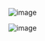 
![image](https://github.com/user-attachments/assets/ebbdd602-0cc7-4360-a254-ba66ea6dfad0)


![image](https://github.com/user-attachments/assets/cbd1b6eb-4c24-4b87-a92d-5f03a564dc3b)
